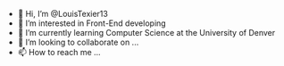 - 👋 Hi, I’m @LouisTexier13
- 👀 I’m interested in Front-End developing
- 🌱 I’m currently learning Computer Science at the University of Denver
- 💞️ I’m looking to collaborate on ...
- 📫 How to reach me ...

<!---
LouisTexier13/LouisTexier13 is a ✨ special ✨ repository because its `README.md` (this file) appears on your GitHub profile.
You can click the Preview link to take a look at your changes.
--->
